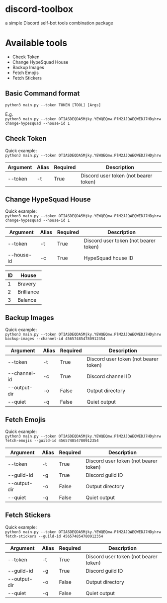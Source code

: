 # discord-toolbox
a simple Discord self-bot tools combination package

# Available tools
* Check Token
* Change HypeSquad House
* Backup Images
* Fetch Emojis
* Fetch Stickers

## Basic Command format
`python3 main.py --token TOKEN [TOOL] [Args]`

E.g.   
`python3 main.py --token OTIASDEQDA5Mjky.YEWQEQmw.PlM2JJQWEQWEDJ7HDyhrw change-hypesquad --house-id 1`

## Check Token
Quick example:  
`python3 main.py --token OTIASDEQDA5Mjky.YEWQEQmw.PlM2JJQWEQWEDJ7HDyhrw`

|Argument|Alias|Required|Description|
|-|-|-|-|
|--token|-t|True|Discord user token (not bearer token)|

## Change HypeSquad House
Quick example:  
`python3 main.py --token OTIASDEQDA5Mjky.YEWQEQmw.PlM2JJQWEQWEDJ7HDyhrw change-hypesquad --house-id 1`

|Argument|Alias|Required|Description|
|-|-|-|-|
|--token|-t|True|Discord user token (not bearer token)|
|--house-id|-c|True|HypeSquad house ID|

|ID|House|
|-|-|
|1|Bravery|
|2|Brilliance|
|3|Balance|

## Backup Images
Quick example:  
`python3 main.py --token OTIASDEQDA5Mjky.YEWQEQmw.PlM2JJQWEQWEDJ7HDyhrw backup-images --channel-id 456574854780912354`

|Argument|Alias|Required|Description|
|-|-|-|-|
|--token|-t|True|Discord user token (not bearer token)|
|--channel-id|-c|True|Discord channel ID|
|--output-dir|-o|False|Output directory|
|--quiet|-q|False|Quiet output|

## Fetch Emojis
Quick example:  
`python3 main.py --token OTIASDEQDA5Mjky.YEWQEQmw.PlM2JJQWEQWEDJ7HDyhrw fetch-emojis --guild-id 456574854780912354`

|Argument|Alias|Required|Description|
|-|-|-|-|
|--token|-t|True|Discord user token (not bearer token)|
|--guild-id|-g|True|Discord guild ID|
|--output-dir|-o|False|Output directory|
|--quiet|-q|False|Quiet output|

## Fetch Stickers
Quick example:  
`python3 main.py --token OTIASDEQDA5Mjky.YEWQEQmw.PlM2JJQWEQWEDJ7HDyhrw fetch-stickers --guild-id 456574854780912354`

|Argument|Alias|Required|Description|
|-|-|-|-|
|--token|-t|True|Discord user token (not bearer token)|
|--guild-id|-g|True|Discord guild ID|
|--output-dir|-o|False|Output directory|
|--quiet|-q|False|Quiet output|
